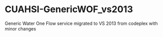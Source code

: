 CUAHSI-GenericWOF_vs2013
========================

Generic Water One Flow service migrated to VS 2013 from codeplex with minor changes
